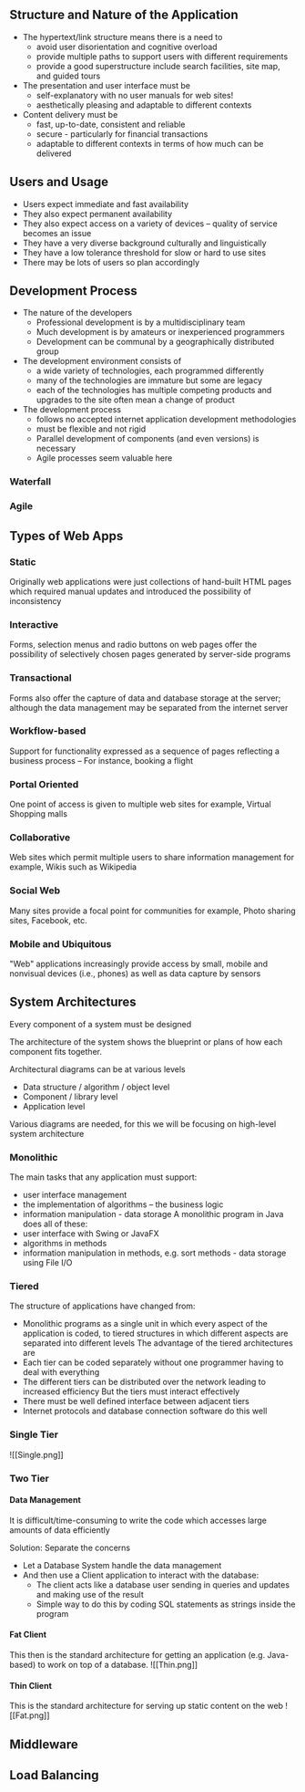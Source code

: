 ## Structure and Nature of the Application
- The hypertext/link structure means there is a need to
	- avoid user disorientation and cognitive overload
	- provide multiple paths to support users with different requirements
	- provide a good superstructure include search facilities, site map, and guided tours
- The presentation and user interface must be
	- self-explanatory with no user manuals for web sites!
	- aesthetically pleasing and adaptable to different contexts
- Content delivery must be
	- fast, up-to-date, consistent and reliable
	- secure - particularly for financial transactions
	- adaptable to different contexts in terms of how much can be delivered
## Users and Usage
- Users expect immediate and fast availability
- They also expect permanent availability
- They also expect access on a variety of devices – quality of service becomes an issue
- They have a very diverse background culturally and linguistically
- They have a low tolerance threshold for slow or hard to use sites
- There may be lots of users so plan accordingly
## Development Process
- The nature of the developers
	- Professional development is by a multidisciplinary team
	- Much development is by amateurs or inexperienced programmers
	- Development can be communal by a geographically distributed group
- The development environment consists of
	- a wide variety of technologies, each programmed differently
	- many of the technologies are immature but some are legacy
	- each of the technologies has multiple competing products and upgrades to the site often mean a change of product
- The development process
	- follows no accepted internet application development methodologies
	- must be flexible and not rigid
	- Parallel development of components (and even versions) is necessary
	- Agile processes seem valuable here
### Waterfall
### Agile
## Types of Web Apps
### Static
Originally web applications were just collections of hand-built HTML pages which required manual updates and introduced the possibility of inconsistency
### Interactive
Forms, selection menus and radio buttons on web pages offer the possibility of selectively chosen pages generated by server-side programs
### Transactional
Forms also offer the capture of data and database storage at the server; although the data management may be separated from the internet server
### Workflow-based
Support for functionality expressed as a sequence of pages reflecting a business process – For instance, booking a flight
### Portal Oriented
One point of access is given to multiple web sites for example, Virtual Shopping malls
### Collaborative
Web sites which permit multiple users to share information management for example, Wikis such as Wikipedia
### Social Web
Many sites provide a focal point for communities for example, Photo sharing sites, Facebook, etc.
### Mobile and Ubiquitous
"Web" applications increasingly provide access by small, mobile and nonvisual devices (i.e., phones) as well as data capture by sensors
## System Architectures
Every component of a system must be designed

The architecture of the system shows the blueprint or plans of how each component fits together.

Architectural diagrams can be at various levels
- Data structure / algorithm / object level
- Component / library level
- Application level

Various diagrams are needed, for this we will be focusing on high-level system architecture
### Monolithic
The main tasks that any application must support:
- user interface management
- the implementation of algorithms – the business logic
- information manipulation - data storage
A monolithic program in Java does all of these: 
- user interface with Swing or JavaFX 
- algorithms in methods 
- information manipulation in methods, e.g. sort methods - data storage using File I/O
### Tiered
The structure of applications have changed from:
- Monolithic programs as a single unit in which every aspect of the application is coded, to
tiered structures in which different aspects are separated into different levels
The advantage of the tiered architectures are
- Each tier can be coded separately without one programmer having to deal with
everything
- The different tiers can be distributed over the network leading to increased efficiency
But the tiers must interact effectively
- There must be well defined interface between adjacent tiers
- Internet protocols and database connection software do this well
### Single Tier
![[Single.png]]
### Two Tier
#### Data Management
It is difficult/time-consuming to write the code which accesses large amounts of data efficiently

Solution: Separate the concerns
- Let a Database System handle the data management
- And then use a Client application to interact with the database:
	- The client acts like a database user sending in queries and updates and making use of the result
	- Simple way to do this by coding SQL statements as strings inside the program
#### Fat Client
This then is the standard architecture for getting an application (e.g. Java-based) to work on top of a database.
![[Thin.png]]
#### Thin Client
This is the standard architecture for serving up static content on the web
![[Fat.png]]
## Middleware
## Load Balancing


